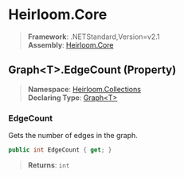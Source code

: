 # Heirloom.Core

> **Framework**: .NETStandard,Version=v2.1  
> **Assembly**: [Heirloom.Core][0]

## Graph\<T>.EdgeCount (Property)

> **Namespace**: [Heirloom.Collections][0]  
> **Declaring Type**: [Graph\<T>][1]

### EdgeCount

Gets the number of edges in the graph.

```cs
public int EdgeCount { get; }
```

> **Returns**: `int`

[0]: ../../../Heirloom.Core.md
[1]: ../Graph[T].md
